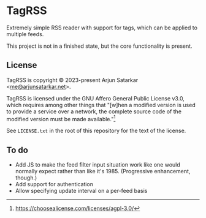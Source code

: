 # TagRSS

Extremely simple RSS reader with support for tags, which can be applied to multiple feeds.

This project is not in a finished state, but the core functionality is present.

## License

TagRSS is copyright © 2023-present Arjun Satarkar \<me@arjunsatarkar.net\>.

TagRSS is licensed under the GNU Affero General Public License v3.0, which requires among other things that "\[w\]hen a modified version is used to provide a service over a network, the complete source code of the modified version must be made available."[^1]

See `LICENSE.txt` in the root of this repository for the text of the license.

## To do

* Add JS to make the feed filter input situation work like one would normally expect rather than like it's 1985. (Progressive enhancement, though.)
* Add support for authentication
* Allow specifying update interval on a per-feed basis

[^1]: https://choosealicense.com/licenses/agpl-3.0/
